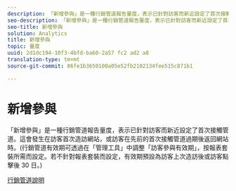 ```yaml
---
description: 「新增參與」是一種行銷管道報告量度，表示已針對訪客而新近設定了首次接觸管道。這會發生在訪客首次造訪網站，或訪客在先前的首次接觸管道過期後返回網站時。(行銷管道有效期可透過在「管理工具」中調整「訪客參與有效期」，按報表套裝所需而設定。若不針對報表套裝而設定，有效期預設為訪客上次造訪後或訪客點擊後 30 日。)
seo-description: 「新增參與」是一種行銷管道報告量度，表示已針對訪客而新近設定了首次接觸管道。這會發生在訪客首次造訪網站，或訪客在先前的首次接觸管道過期後返回網站時。(行銷管道有效期可透過在「管理工具」中調整「訪客參與有效期」，按報表套裝所需而設定。若不針對報表套裝而設定，有效期預設為訪客上次造訪後或訪客點擊後 30 日。)
seo-title: 新增參與
solution: Analytics
title: 新增參與
topic: 量度
uuid: 2d1dc194-10f3-4bfd-ba60-2a57 fc2 ad2 a8
translation-type: tm+mt
source-git-commit: 86fe1b3650100a05e52fb2102134fee515c871b1

---
```



# 新增參與

「新增參與」是一種行銷管道報告量度，表示已針對訪客而新近設定了首次接觸管道。這會發生在訪客首次造訪網站，或訪客在先前的首次接觸管道過期後返回網站時。(行銷管道有效期可透過在「管理工具」中調整「訪客參與有效期」，按報表套裝所需而設定。若不針對報表套裝而設定，有效期預設為訪客上次造訪後或訪客點擊後 30 日。)

[行銷管道說明](https://marketing.adobe.com/resources/help/en_US/mchannel/)
